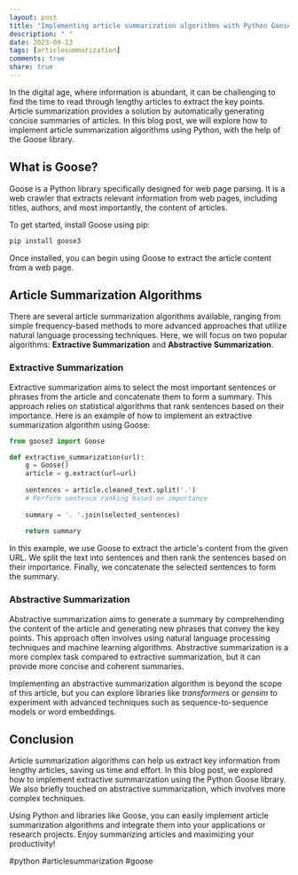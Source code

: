 ```yaml
---
layout: post
title: "Implementing article summarization algorithms with Python Goose"
description: " "
date: 2023-09-23
tags: [articlesummarization]
comments: true
share: true
---
```


In the digital age, where information is abundant, it can be challenging to find the time to read through lengthy articles to extract the key points. Article summarization provides a solution by automatically generating concise summaries of articles. In this blog post, we will explore how to implement article summarization algorithms using Python, with the help of the Goose library.

## What is Goose?

Goose is a Python library specifically designed for web page parsing. It is a web crawler that extracts relevant information from web pages, including titles, authors, and most importantly, the content of articles. 

To get started, install Goose using pip:

```python
pip install goose3
```

Once installed, you can begin using Goose to extract the article content from a web page.

## Article Summarization Algorithms

There are several article summarization algorithms available, ranging from simple frequency-based methods to more advanced approaches that utilize natural language processing techniques. Here, we will focus on two popular algorithms: **Extractive Summarization** and **Abstractive Summarization**.

### Extractive Summarization

Extractive summarization aims to select the most important sentences or phrases from the article and concatenate them to form a summary. This approach relies on statistical algorithms that rank sentences based on their importance. Here is an example of how to implement an extractive summarization algorithm using Goose:

```python
from goose3 import Goose

def extractive_summarization(url):
    g = Goose()
    article = g.extract(url=url)
    
    sentences = article.cleaned_text.split('.')
    # Perform sentence ranking based on importance
    
    summary = '. '.join(selected_sentences)
    
    return summary
```

In this example, we use Goose to extract the article's content from the given URL. We split the text into sentences and then rank the sentences based on their importance. Finally, we concatenate the selected sentences to form the summary.

### Abstractive Summarization

Abstractive summarization aims to generate a summary by comprehending the content of the article and generating new phrases that convey the key points. This approach often involves using natural language processing techniques and machine learning algorithms. Abstractive summarization is a more complex task compared to extractive summarization, but it can provide more concise and coherent summaries.

Implementing an abstractive summarization algorithm is beyond the scope of this article, but you can explore libraries like *transformers* or *gensim* to experiment with advanced techniques such as sequence-to-sequence models or word embeddings.

## Conclusion

Article summarization algorithms can help us extract key information from lengthy articles, saving us time and effort. In this blog post, we explored how to implement extractive summarization using the Python Goose library. We also briefly touched on abstractive summarization, which involves more complex techniques.

Using Python and libraries like Goose, you can easily implement article summarization algorithms and integrate them into your applications or research projects. Enjoy summarizing articles and maximizing your productivity!

#python #articlesummarization #goose